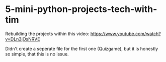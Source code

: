 # 5-mini-python-projects-tech-with-tim
Rebuilding the projects within this video: https://www.youtube.com/watch?v=DLn3jOsNRVE

Didn't create a seperate file for the first one (Quizgame), but it is honestly so simple, that this is no issue.
